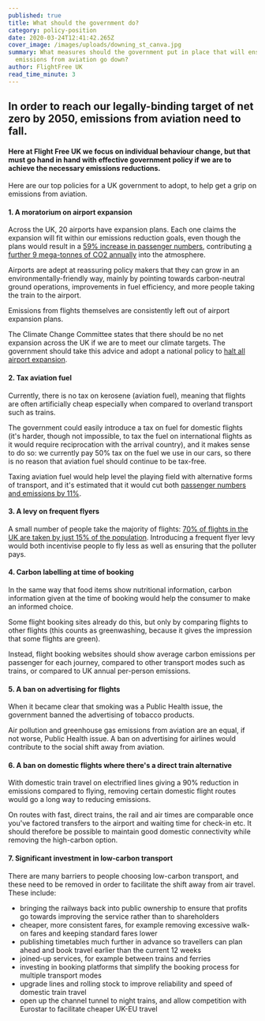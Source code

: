 ```yaml
---
published: true
title: What should the government do?
category: policy-position
date: 2020-03-24T12:41:42.265Z
cover_image: /images/uploads/downing_st_canva.jpg
summary: What measures should the government put in place that will ensure
  emissions from aviation go down?
author: FlightFree UK
read_time_minute: 3
---
```

## I﻿n order to reach our legally-binding target of net zero by 2050, emissions from aviation need to fall.

#### H﻿ere at Flight Free UK we focus on individual behaviour change, but that must go hand in hand with effective government policy if we are to achieve the necessary emissions reductions.

Here are our top policies for a UK government to adopt, to help get a grip on emissions from aviation.

#### 1. A moratorium on airport expansion

A﻿cross the UK, 20 airports have expansion plans. Each one claims the expansion will fit within our emissions reduction goals, even though the plans would result in a [59% increase in passenger numbers](https://www.carbonbrief.org/guest-post-planned-growth-of-uk-airports-not-consistent-with-net-zero-climate-goal/), c﻿ontributing [a further 9 mega-tonnes of CO2 annually](https://www.aef.org.uk/campaigns/challenging-airport-expansion/) into the atmosphere.

A﻿irports are adept at reassuring policy makers that they can grow in an environmentally-friendly way, mainly by pointing towards carbon-neutral ground operations, improvements in fuel efficiency, and more people taking the train to the airport. 

E﻿missions from flights themselves are consistently left out of airport expansion plans.

T﻿he Climate Change Committee states that there should be no net expansion across the UK if we are to meet our climate targets. The government should take this advice and adopt a national policy to [halt all airport expansion](https://noairportexpansion.org/).

#### 2﻿. Tax aviation fuel

Currently, there is no tax on kerosene (aviation fuel), meaning that flights are often artificially cheap especially when compared to overland transport such as trains. 

T﻿he government could easily introduce a tax on fuel for domestic flights (it's harder, though not impossible, to tax the fuel on international flights as it would require reciprocation with the arrival country), and it makes sense to do so: we currently pay 50% tax on the fuel we use in our cars, so there is no reason that aviation fuel should continue to be tax-free.

T﻿axing aviation fuel would help level the playing field with alternative forms of transport, and it's estimated that it would cut both [passenger numbers and emissions by 11%](https://www.ft.com/content/1ce24798-733b-11e9-bbfb-5c68069fbd15).

#### 3. A levy on frequent flyers

A﻿ small number of people take the majority of flights: [70% of flights in the UK are taken by just 15% of the population](https://fullfact.org/economy/do-15-people-take-70-flights/). Introducing a frequent flyer levy would both incentivise people to fly less as well as ensuring that the polluter pays.

#### 4. Carbon labelling at time of booking

I﻿n the same way that food items show nutritional information, carbon information given at the time of booking would help the consumer to make an informed choice.

S﻿ome flight booking sites already do this, but only by comparing flights to other flights (this counts as greenwashing, because it gives the impression that some flights are green). 

I﻿nstead, flight booking websites should show average carbon emissions per passenger for each journey, compared to other transport modes such as trains, or compared to UK annual per-person emissions. 

#### 5. A ban on advertising for flights

When it became clear that smoking was a Public Health issue, the government banned the advertising of tobacco products. 

Air pollution and greenhouse gas emissions from aviation are an equal, if not worse, Public Health issue. A ban on advertising for airlines would contribute to the social shift away from aviation.

#### 6﻿. A ban on domestic flights where there's a direct train alternative

W﻿ith domestic train travel on electrified lines giving a 90% reduction in emissions compared to flying, removing certain domestic flight routes would go a long way to reducing emissions.

O﻿n routes with fast, direct trains, the rail and air times are comparable once you've factored transfers to the airport and waiting time for check-in etc. It should therefore be possible to maintain good domestic connectivity while removing the high-carbon option.

#### 7﻿. Significant investment in low-carbon transport

T﻿here are many barriers to people choosing low-carbon transport, and these need to be removed in order to facilitate the shift away from air travel. These include:

* b﻿ringing the railways back into public ownership to ensure that profits go towards improving the service rather than to shareholders
* c﻿heaper, more consistent fares, for example removing excessive walk-on fares and keeping standard fares lower
* p﻿ublishing timetables much further in advance so travellers can plan ahead and book travel earlier than the current 12 weeks
* j﻿oined-up services, for example between trains and ferries
* i﻿nvesting in booking platforms that simplify the booking process for multiple transport modes
* u﻿pgrade lines and rolling stock to improve reliability and speed of domestic train travel
* o﻿pen up the channel tunnel to night trains, and allow competition with Eurostar to facilitate cheaper UK-EU travel